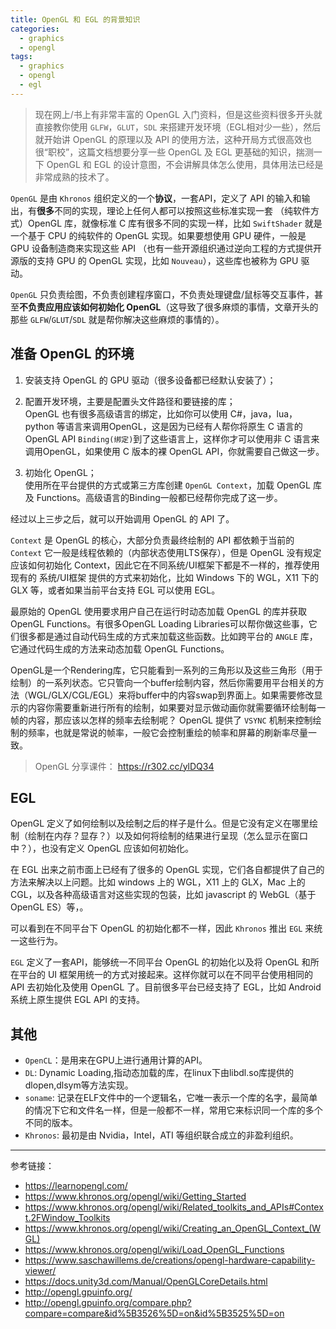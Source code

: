```yaml
---
title: OpenGL 和 EGL 的背景知识
categories:
  - graphics
  - opengl
tags:
  - graphics
  - opengl
  - egl
---
```


> 现在网上/书上有非常丰富的 OpenGL 入门资料，但是这些资料很多开头就直接教你使用 `GLFW`，`GLUT`，`SDL` 来搭建开发环境（EGL相对少一些），然后就开始讲 OpenGL 的原理以及 API 的使用方法，这种开局方式很高效也很“职校”，这篇文档想要分享一些 OpenGL 及 EGL 更基础的知识，揣测一下 OpenGL 和 EGL 的设计意图，不会讲解具体怎么使用，具体用法已经是非常成熟的技术了。

`OpenGL` 是由 `Khronos` 组织定义的一个**协议**，一套API，定义了 API 的输入和输出，有**很多**不同的实现，理论上任何人都可以按照这些标准实现一套 （纯软件方式）OpenGL 库，就像标准 C 库有很多不同的实现一样，比如 `SwiftShader` 就是一个基于 CPU 的纯软件的 OpenGL 实现。如果要想使用 GPU 硬件，一般是 GPU 设备制造商来实现这些 API （也有一些开源组织通过逆向工程的方式提供开源版的支持 GPU 的 OpenGL 实现，比如 `Nouveau`），这些库也被称为 GPU 驱动。

`OpenGL` 只负责绘图，不负责创建程序窗口，不负责处理键盘/鼠标等交互事件，甚至**不负责应用应该如何初始化 OpenGL**（这导致了很多麻烦的事情，文章开头的那些 `GLFW`/`GLUT`/`SDL` 就是帮你解决这些麻烦的事情的）。

## 准备 OpenGL 的环境

1. 安装支持 OpenGL 的 GPU 驱动（很多设备都已经默认安装了）；
2. 配置开发环境，主要是配置头文件路径和要链接的库；  
    OpenGL 也有很多高级语言的绑定，比如你可以使用 C#，java，lua，python 等语言来调用OpenGL，这是因为已经有人帮你将原生 C 语言的 OpenGL API `Binding(绑定)`到了这些语言上，这样你才可以使用非 C 语言来调用OpenGL，如果使用 C 版本的裸 OpenGL API，你就需要自己做这一步。
  
3. 初始化 OpenGL；  
    使用所在平台提供的方式或第三方库创建 `OpenGL Context`，加载 OpenGL 库及 Functions。高级语言的Binding一般都已经帮你完成了这一步。

经过以上三步之后，就可以开始调用 OpenGL 的 API 了。

`Context` 是 OpenGL 的核心，大部分负责最终绘制的 API 都依赖于当前的 `Context` 它一般是线程依赖的（内部状态使用LTS保存），但是 OpenGL 没有规定应该如何初始化 Context，因此它在不同系统/UI框架下都是不一样的，推荐使用现有的 系统/UI框架 提供的方式来初始化，比如 Windows 下的 WGL，X11 下的 GLX 等，或者如果当前平台支持 EGL 可以使用 EGL。

最原始的 OpenGL 使用要求用户自己在运行时动态加载 OpenGL 的库并获取OpenGL Functions。有很多OpenGL Loading Libraries可以帮你做这些事，它们很多都是通过自动代码生成的方式来加载这些函数。比如跨平台的 `ANGLE` 库，它通过代码生成的方法来动态加载 OpenGL Functions。

OpenGL是一个Rendering库，它只能看到一系列的三角形以及这些三角形（用于绘制）的一系列状态。它只管向一个buffer绘制内容，然后你需要用平台相关的方法（WGL/GLX/CGL/EGL）来将buffer中的内容swap到界面上。如果需要修改显示的内容你需要重新进行所有的绘制，如果要对显示做动画你就需要循环绘制每一帧的内容，那应该以怎样的频率去绘制呢？ OpenGL 提供了 `VSYNC` 机制来控制绘制的频率，也就是常说的帧率，一般它会控制重绘的帧率和屏幕的刷新率尽量一致。

> OpenGL 分享课件： <https://r302.cc/ylDQ34>

## EGL

OpenGL 定义了如何绘制以及绘制之后的样子是什么。但是它没有定义在哪里绘制（绘制在内存？显存？）以及如何将绘制的结果进行呈现（怎么显示在窗口中？），也没有定义 OpenGL 应该如何初始化。

在 EGL 出来之前市面上已经有了很多的 OpenGL 实现，它们各自都提供了自己的方法来解决以上问题。比如 windows 上的 WGL，X11 上的 GLX，Mac 上的 CGL，以及各种高级语言对这些实现的包装，比如 javascript 的 WebGL（基于OpenGL ES）等，。

可以看到在不同平台下 OpenGL 的初始化都不一样，因此 `Khronos` 推出 `EGL` 来统一这些行为。

`EGL` 定义了一套API，能够统一不同平台 OpenGL 的初始化以及将 OpenGL 和所在平台的 UI 框架用统一的方式对接起来。这样你就可以在不同平台使用相同的 API 去初始化及使用 OpenGL 了。目前很多平台已经支持了 EGL，比如 Android 系统上原生提供 EGL API 的支持。

## 其他

* `OpenCL`：是用来在GPU上进行通用计算的API。
* `DL`: Dynamic Loading,指动态加载的库，在linux下由libdl.so库提供的dlopen,dlsym等方法实现。
* `soname`: 记录在ELF文件中的一个逻辑名，它唯一表示一个库的名字，最简单的情况下它和文件名一样，但是一般都不一样，常用它来标识同一个库的多个不同的版本。
* `Khronos`: 最初是由 Nvidia，Intel，ATI 等组织联合成立的非盈利组织。

-----------

参考链接：

* https://learnopengl.com/
* https://www.khronos.org/opengl/wiki/Getting_Started
* https://www.khronos.org/opengl/wiki/Related_toolkits_and_APIs#Context.2FWindow_Toolkits
* https://www.khronos.org/opengl/wiki/Creating_an_OpenGL_Context_(WGL)
* https://www.khronos.org/opengl/wiki/Load_OpenGL_Functions
* https://www.saschawillems.de/creations/opengl-hardware-capability-viewer/
* https://docs.unity3d.com/Manual/OpenGLCoreDetails.html
* http://opengl.gpuinfo.org/
* http://opengl.gpuinfo.org/compare.php?compare=compare&id%5B3526%5D=on&id%5B3525%5D=on